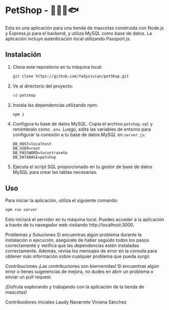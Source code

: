 # PetShop - 🐾🐱🐶🐟

Esta es una aplicación para una tienda de mascotas construida con Node.js y Express.js para el backend, y utiliza MySQL como base de datos. La aplicación incluye autenticación local utilizando Passport.js.

## Instalación

1. Clona este repositorio en tu máquina local:

    ```bash
    git clone https://github.com/Yadyvivian/petShop.git
    ```

2. Ve al directorio del proyecto:

    ```bash
    cd petshop
    ```

3. Instala las dependencias utilizando npm:

    ```bash
    npm i
    ```

4. Configura tu base de datos MySQL. Copia el archivo `petshop.sql` y renómbralo como `.env`. Luego, edita las variables de entorno para configurar la conexión a tu base de datos MySQL en `server.js`:

    ```plaintext
    DB_HOST=localhost
    DB_USER=root
    DB_PASSWORD=tucontraseña
    DB_DATABASE=petshop
    ```

5. Ejecuta el script SQL proporcionado en tu gestor de base de datos MySQL para crear las tablas necesarias.

## Uso

Para iniciar la aplicación, utiliza el siguiente comando:

```bash
npm run server
 ```
Esto iniciará el servidor en tu máquina local. Puedes acceder a la aplicación a través de tu navegador web visitando http://localhost:3000.

Problemas y Soluciones
Si encuentras algún problema durante la instalación o ejecución, asegúrate de haber seguido todos los pasos correctamente y verifica que las dependencias estén instaladas correctamente. Además, revisa los mensajes de error en la consola para obtener más información sobre cualquier problema que pueda surgir.

Contribuciones
¡Las contribuciones son bienvenidas! Si encuentras algún error o tienes sugerencias de mejora, no dudes en abrir un problema o enviar un pull request.

¡Disfruta explorando y trabajando con la aplicación de la tienda de mascotas!

Contribuidores iniciales
Laudy Navarrete
Viviana Sánchez
